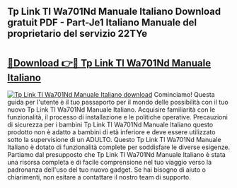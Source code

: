## Tp Link Tl Wa701Nd Manuale Italiano Download gratuit PDF - Part-Je1 Italiano Manuale del proprietario del servizio 22TYe

# <h2><a href="http://dfbpry.blite.top/?on=Tp+Link+Tl+Wa701Nd+Manuale+Italiano">🔗Download 👉🔴 Tp Link Tl Wa701Nd Manuale Italiano</a></h2>

[![Tp Link Tl Wa701Nd Manuale Italiano download](https://i.imgur.com/lujVjoI.png)](http://dfbpry.blite.top/?on=Tp+Link+Tl+Wa701Nd+Manuale+Italiano)
Cominciamo! Questa guida per l'utente è il tuo passaporto per il mondo delle possibilità con il tuo nuovo Tp Link Tl Wa701Nd Manuale Italiano. Acquisire familiarità con le funzionalità, il processo di installazione e le politiche operative. Precauzioni di sicurezza per i bambini Tp Link Tl Wa701Nd Manuale Italiano questo prodotto non è adatto a bambini di età inferiore e deve essere utilizzato sotto la supervisione di un ADULTO. Questo Tp Link Tl Wa701Nd Manuale Italiano è dotato di funzionalità complete per soddisfare le diverse esigenze. Partiamo dal presupposto che Tp Link Tl Wa701Nd Manuale Italiano è stata una risorsa completa e di facile comprensione nel tuo viaggio verso la padronanza dell'uso del tuo nuovo gadget. Se hai bisogno di aiuto o chiarimenti, non esitare a contattare il nostro team di supporto.
